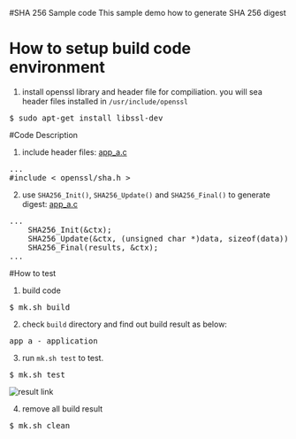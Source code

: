 #SHA 256 Sample code
This sample demo how to generate SHA 256 digest

# How to setup build code environment
1. install openssl library and header file for compiliation. you will sea header files installed in `/usr/include/openssl`
<pre>
$ sudo apt-get install libssl-dev
</pre>

#Code Description
1. include header files: [app_a.c](https://github.com/ivan0124/Linux-programming/blob/master/user_SHA_256_digest/app_src/app_a/app_a.c)
<pre>
...
#include < openssl/sha.h >
</pre>

2. use `SHA256_Init()`, `SHA256_Update()` and `SHA256_Final()` to generate digest: [app_a.c](https://github.com/ivan0124/Linux-programming/blob/master/user_SHA_256_digest/app_src/app_a/app_a.c)
<pre>
...
    SHA256_Init(&ctx);
    SHA256_Update(&ctx, (unsigned char *)data, sizeof(data));
    SHA256_Final(results, &ctx);
...
</pre>


#How to test
1. build code
<pre>$ mk.sh build</pre>

2. check `build` directory and find out build result as below: 
<pre>
app_a - application
</pre>

3. run `mk.sh test` to test.
<pre>$ mk.sh test </pre>
![result link](http://139.162.35.49/image/Linux-Programming/SHA_256_digest_20160425.png)

4. remove all build result
<pre>$ mk.sh clean</pre> 


